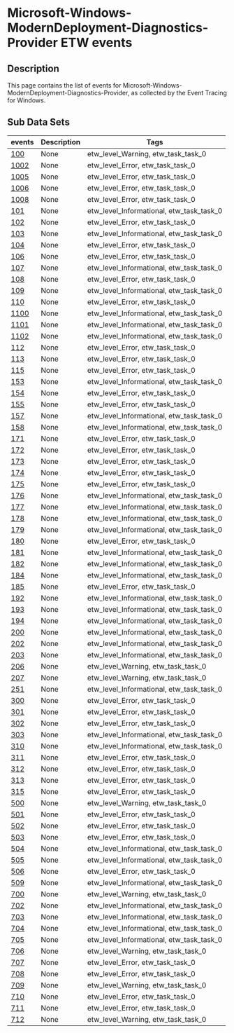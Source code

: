 # Microsoft-Windows-ModernDeployment-Diagnostics-Provider ETW events

## Description
This page contains the list of events for Microsoft-Windows-ModernDeployment-Diagnostics-Provider, as collected by the Event Tracing for Windows.

## Sub Data Sets
|events|Description|Tags|
|---|---|---|
|[100](events/event-100.md)|None|etw_level_Warning, etw_task_task_0|
|[1002](events/event-1002.md)|None|etw_level_Error, etw_task_task_0|
|[1005](events/event-1005.md)|None|etw_level_Error, etw_task_task_0|
|[1006](events/event-1006.md)|None|etw_level_Error, etw_task_task_0|
|[1008](events/event-1008.md)|None|etw_level_Error, etw_task_task_0|
|[101](events/event-101.md)|None|etw_level_Informational, etw_task_task_0|
|[102](events/event-102.md)|None|etw_level_Error, etw_task_task_0|
|[103](events/event-103.md)|None|etw_level_Informational, etw_task_task_0|
|[104](events/event-104.md)|None|etw_level_Error, etw_task_task_0|
|[106](events/event-106.md)|None|etw_level_Error, etw_task_task_0|
|[107](events/event-107.md)|None|etw_level_Informational, etw_task_task_0|
|[108](events/event-108.md)|None|etw_level_Error, etw_task_task_0|
|[109](events/event-109.md)|None|etw_level_Informational, etw_task_task_0|
|[110](events/event-110.md)|None|etw_level_Error, etw_task_task_0|
|[1100](events/event-1100.md)|None|etw_level_Informational, etw_task_task_0|
|[1101](events/event-1101.md)|None|etw_level_Informational, etw_task_task_0|
|[1102](events/event-1102.md)|None|etw_level_Informational, etw_task_task_0|
|[112](events/event-112.md)|None|etw_level_Error, etw_task_task_0|
|[113](events/event-113.md)|None|etw_level_Error, etw_task_task_0|
|[115](events/event-115.md)|None|etw_level_Error, etw_task_task_0|
|[153](events/event-153.md)|None|etw_level_Informational, etw_task_task_0|
|[154](events/event-154.md)|None|etw_level_Error, etw_task_task_0|
|[155](events/event-155.md)|None|etw_level_Error, etw_task_task_0|
|[157](events/event-157.md)|None|etw_level_Informational, etw_task_task_0|
|[158](events/event-158.md)|None|etw_level_Informational, etw_task_task_0|
|[171](events/event-171.md)|None|etw_level_Error, etw_task_task_0|
|[172](events/event-172.md)|None|etw_level_Error, etw_task_task_0|
|[173](events/event-173.md)|None|etw_level_Error, etw_task_task_0|
|[174](events/event-174.md)|None|etw_level_Error, etw_task_task_0|
|[175](events/event-175.md)|None|etw_level_Error, etw_task_task_0|
|[176](events/event-176.md)|None|etw_level_Informational, etw_task_task_0|
|[177](events/event-177.md)|None|etw_level_Informational, etw_task_task_0|
|[178](events/event-178.md)|None|etw_level_Informational, etw_task_task_0|
|[179](events/event-179.md)|None|etw_level_Informational, etw_task_task_0|
|[180](events/event-180.md)|None|etw_level_Error, etw_task_task_0|
|[181](events/event-181.md)|None|etw_level_Informational, etw_task_task_0|
|[182](events/event-182.md)|None|etw_level_Informational, etw_task_task_0|
|[184](events/event-184.md)|None|etw_level_Informational, etw_task_task_0|
|[185](events/event-185.md)|None|etw_level_Error, etw_task_task_0|
|[192](events/event-192.md)|None|etw_level_Informational, etw_task_task_0|
|[193](events/event-193.md)|None|etw_level_Informational, etw_task_task_0|
|[194](events/event-194.md)|None|etw_level_Informational, etw_task_task_0|
|[200](events/event-200.md)|None|etw_level_Informational, etw_task_task_0|
|[202](events/event-202.md)|None|etw_level_Informational, etw_task_task_0|
|[203](events/event-203.md)|None|etw_level_Informational, etw_task_task_0|
|[206](events/event-206.md)|None|etw_level_Warning, etw_task_task_0|
|[207](events/event-207.md)|None|etw_level_Warning, etw_task_task_0|
|[251](events/event-251.md)|None|etw_level_Informational, etw_task_task_0|
|[300](events/event-300.md)|None|etw_level_Error, etw_task_task_0|
|[301](events/event-301.md)|None|etw_level_Error, etw_task_task_0|
|[302](events/event-302.md)|None|etw_level_Error, etw_task_task_0|
|[303](events/event-303.md)|None|etw_level_Informational, etw_task_task_0|
|[310](events/event-310.md)|None|etw_level_Informational, etw_task_task_0|
|[311](events/event-311.md)|None|etw_level_Error, etw_task_task_0|
|[312](events/event-312.md)|None|etw_level_Error, etw_task_task_0|
|[313](events/event-313.md)|None|etw_level_Error, etw_task_task_0|
|[315](events/event-315.md)|None|etw_level_Error, etw_task_task_0|
|[500](events/event-500.md)|None|etw_level_Warning, etw_task_task_0|
|[501](events/event-501.md)|None|etw_level_Error, etw_task_task_0|
|[502](events/event-502.md)|None|etw_level_Error, etw_task_task_0|
|[503](events/event-503.md)|None|etw_level_Error, etw_task_task_0|
|[504](events/event-504.md)|None|etw_level_Informational, etw_task_task_0|
|[505](events/event-505.md)|None|etw_level_Informational, etw_task_task_0|
|[506](events/event-506.md)|None|etw_level_Error, etw_task_task_0|
|[509](events/event-509.md)|None|etw_level_Informational, etw_task_task_0|
|[700](events/event-700.md)|None|etw_level_Warning, etw_task_task_0|
|[702](events/event-702.md)|None|etw_level_Informational, etw_task_task_0|
|[703](events/event-703.md)|None|etw_level_Informational, etw_task_task_0|
|[704](events/event-704.md)|None|etw_level_Informational, etw_task_task_0|
|[705](events/event-705.md)|None|etw_level_Informational, etw_task_task_0|
|[706](events/event-706.md)|None|etw_level_Warning, etw_task_task_0|
|[707](events/event-707.md)|None|etw_level_Error, etw_task_task_0|
|[708](events/event-708.md)|None|etw_level_Error, etw_task_task_0|
|[709](events/event-709.md)|None|etw_level_Warning, etw_task_task_0|
|[710](events/event-710.md)|None|etw_level_Error, etw_task_task_0|
|[711](events/event-711.md)|None|etw_level_Error, etw_task_task_0|
|[712](events/event-712.md)|None|etw_level_Warning, etw_task_task_0|
